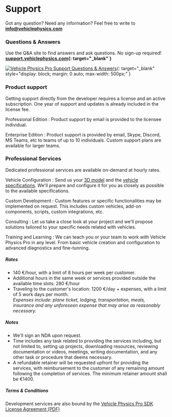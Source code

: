 # Support

Got any question? Need any information? Feel free to write to **[info@vehiclephysics.com](mailto:info@vehiclephysics.com)**

### Questions & Answers

Use the Q&A site to find answers and ask questions. No sign-up required! **[support.vehiclephysics.com](https://support.vehiclephysics.com){: target="_blank" }**

[![Vehicle Physics Pro Support Questions & Answers](/img/vpp-support-qa-site.png "Vehicle Physics Pro Community Support Questions & Answers")](https://support.vehiclephysics.com){: target="_blank" style="display: block; margin: 0 auto; max-width: 500px;" }

### Product support

Getting support directly from the developer requires a license and an active subscription.
One year of support and updates is already included in the license fee.

Professional Edition
:	Product support by email is provided to the licensee individual.

Enterprise Edition
:	Product support is provided by email, Skype, Discord, MS Teams, etc to teams of up to 10
	individuals. Custom support plans are available for larger teams.

### Professional Services

Dedicated professional services are available on-demand at hourly rates.

Vehicle Configuration
:	Send us your [3D model](/user-guide/3d-models) and the [vehicle specifications](/advanced/configuring-realistic-vehicles/).
	We'll prepare and configure it for you as closely as possible to the available specifications.

Custom Development
:	Custom features or specific functionalities may be implemented on request. This includes custom
	vehicles, add-on components, scripts, custom integrations, etc.

Consulting
:	Let us take a close look at your project and we'll propose solutions tailored to your specific
	needs related with vehicles.

Training and Learning
:	We can teach you or your team to work with Vehicle Physics Pro in any level. From basic vehicle
	creation and configuration to advanced diagnostics and fine-tunning.

##### Rates

- 140 €/hour, with a limit of 8 hours per week per customer.
- Additional hours in the same week or services provided outside the available time slots: 280 €/hour
- Traveling to the customer's location: 1200 €/day + expenses, with a limit of 5 work days per month.<br>
	_Expenses include: plane ticket, lodging, transportation, meals, insurance and any unforeseen
	expense that may arise as reasonably necessary._

##### Notes

- We'll sign an NDA upon request.
- Time includes any task related to providing the services including, but not limited to, setting up
	projects, downloading resources, reviewing documentation or videos, meetings, writing
	documentation, and any other task or procedure that deems necessary.
- A refundable retainer will be requested upfront for providing the services, with reimbursement
	to the customer of any remaining amount following the completion of services. The minimum
	retainer amount shall be €1400.

##### Terms & Conditions

Development services are also bound by the [Vehicle Physics Pro SDK License Agreement (PDF)](/Vehicle%20Physics%20Pro%20SDK%20License%20Agreement.pdf)
